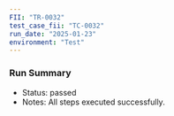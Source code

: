 ```yaml
---
FII: "TR-0032"
test_case_fii: "TC-0032"
run_date: "2025-01-23"
environment: "Test"
---
```


### Run Summary
- Status: passed
- Notes: All steps executed successfully.